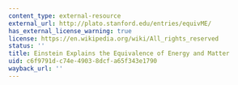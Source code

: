```yaml
---
content_type: external-resource
external_url: http://plato.stanford.edu/entries/equivME/
has_external_license_warning: true
license: https://en.wikipedia.org/wiki/All_rights_reserved
status: ''
title: Einstein Explains the Equivalence of Energy and Matter
uid: c6f9791d-c74e-4903-8dcf-a65f343e1790
wayback_url: ''
---
```


